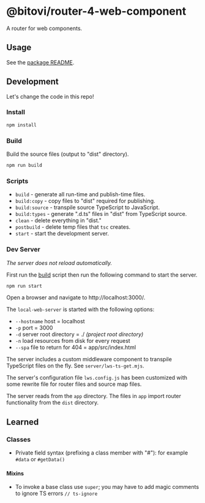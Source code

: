 # @bitovi/router-4-web-component

A router for web components.

## Usage

See the [package README](./package/README.md).

## Development

Let's change the code in this repo!

### Install

```sh
npm install
```

### Build

Build the source files (output to "dist" directory).

```sh
npm run build
```

### Scripts

- `build` - generate all run-time and publish-time files.
- `build:copy` - copy files to "dist" required for publishing.
- `build:source` - transpile source TypeScript to JavaScript.
- `build:types` - generate ".d.ts" files in "dist" from TypeScript source.
- `clean` - delete everything in "dist."
- `postbuild` - delete temp files that `tsc` creates.
- `start` - start the development server.

### Dev Server

_The server does not reload automatically._

First run the [build](#build) script then run the following command to start the
server.

```sh
npm run start
```

Open a browser and navigate to http://localhost:3000/.

The `local-web-server` is started with the following options:

- `--hostname` host = localhost
- `-p` port = 3000
- `-d` server root directory = ./ _(project root directory)_
- `-n` load resources from disk for every request
- `--spa` file to return for 404 = app/src/index.html

The server includes a custom middleware component to transpile TypeScript files
on the fly. See `server/lws-ts-get.mjs`.

The server's configuration file `lws.config.js` has been customized with some
rewrite file for router files and source map files.

The server reads from the `app` directory. The files in `app` import router
functionality from the `dist` directory.

## Learned

### Classes

- Private field syntax (prefixing a class member with "#"): for example `#data`
  or `#getData()`

#### Mixins

- To invoke a base class use `super`; you may have to add magic comments to
  ignore TS errors `// ts-ignore`
